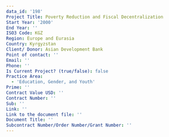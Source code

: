 ```yaml
---
data_id: '198'
Project Title: Poverty Reduction and Fiscal Decentralization
Start Year: '2000'
End Year: ''
ISO3 Code: KGZ
Region: Europe and Eurasia
Country: Kyrgyzstan
Client/ Donor: Asian Development Bank
Point of contact: ''
Email: ''
Phone: ''
Is Current Project? (true/false): false
Practice Area:
  - 'Education, Gender, and Youth'
Prime: ''
Contract Value USD: ''
Contract Number: ''
Sub: ''
Link: ''
Link to the document file: ''
Document Title: ''
Subcontract Number/Order Number/Grant Number: ''
---
```



